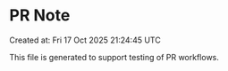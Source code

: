 # PR Note

Created at: Fri 17 Oct 2025 21:24:45 UTC

This file is generated to support testing of PR workflows.
